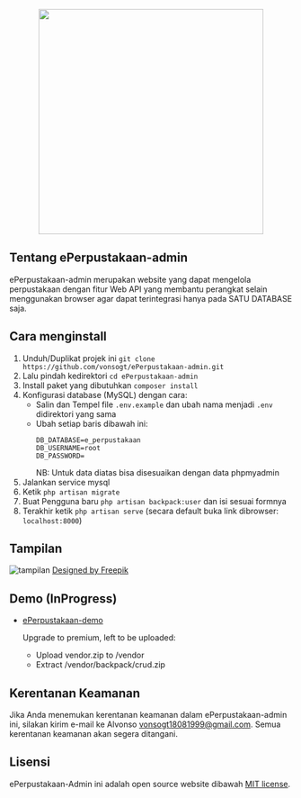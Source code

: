 <p align="center"><img src="https://user-images.githubusercontent.com/35516476/80088999-7b10d000-8587-11ea-80dd-0126cc18bebd.png" width="400"></p>

## Tentang ePerpustakaan-admin

ePerpustakaan-admin merupakan website yang dapat mengelola perpustakaan dengan fitur Web API yang membantu perangkat selain menggunakan browser agar dapat terintegrasi hanya pada SATU DATABASE saja.

## Cara menginstall

1. Unduh/Duplikat projek ini
   `git clone https://github.com/vonsogt/ePerpustakaan-admin.git`
2. Lalu pindah kedirektori `cd ePerpustakaan-admin`
3. Install paket yang dibutuhkan `composer install`
4. Konfigurasi database (MySQL) dengan cara:
   - Salin dan Tempel file `.env.example` dan ubah nama menjadi `.env` didirektori yang sama
   - Ubah setiap baris dibawah ini:
     ```
     DB_DATABASE=e_perpustakaan
     DB_USERNAME=root
     DB_PASSWORD=
     ```
     NB: Untuk data diatas bisa disesuaikan dengan data phpmyadmin
5. Jalankan service mysql
6. Ketik `php artisan migrate`
7. Buat Pengguna baru `php artisan backpack:user` dan isi sesuai formnya
8. Terakhir ketik `php artisan serve` (secara default buka link dibrowser: `localhost:8000`)

## Tampilan
![tampilan](https://user-images.githubusercontent.com/35516476/80281742-7e4abe00-8737-11ea-8bc6-c73f2cd0c38e.jpg)
<a target="_blank" href="http://www.freepik.com">Designed by Freepik</a>

## Demo (InProgress)

- [ePerpustakaan-demo](https://e-perpustakaan-demo.000webhostapp.com/)

  Upgrade to premium, left to be uploaded:
  - Upload vendor.zip to /vendor
  - Extract /vendor/backpack/crud.zip

## Kerentanan Keamanan

Jika Anda menemukan kerentanan keamanan dalam ePerpustakaan-admin ini, silakan kirim e-mail ke Alvonso [vonsogt18081999@gmail.com](mailto:vonsogt18081999@gmail.com). Semua kerentanan keamanan akan segera ditangani.

## Lisensi

ePerpustakaan-Admin ini adalah open source website dibawah [MIT license](https://opensource.org/licenses/MIT).
